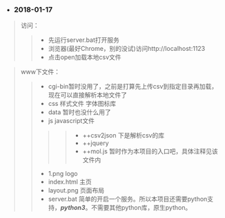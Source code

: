 - ### 2018-01-17
>访问：
>> - 先运行server.bat打开服务
>> - 浏览器(最好Chrome，别的没试)访问http://localhost:1123
>> - 点击open加载本地csv文件

>www下文件：
>> - cgi-bin暂时没用了，之前是打算先上传csv到指定目录再加载，现在可以直接解析本地文件了
>> - css 样式文件 字体图标库
>> - data 暂时也没什么用了
>> - js javascript文件
>>>> -  ++csv2json 下是解析csv的库
>>>> - ++jquery 
>>>> - ++mol.js 暂时作为本项目的入口吧，具体注释见该文件内
>> - 1.png logo
>> - index.html 主页
>> - layout.png 页面布局
>> - server.bat 简单的开启一个服务。所以本项目还需要python支持，***python3***。不需要其他python库，原生python。